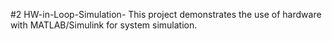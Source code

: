 #2 HW-in-Loop-Simulation-
This project demonstrates the use of hardware with MATLAB/Simulink for system simulation.

